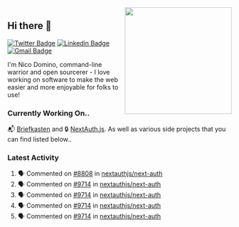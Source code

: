<img align="right" src="https://user-images.githubusercontent.com/7415984/172472491-91b16eac-fa22-4ecf-92df-d687139fd1f9.gif" width="240" />

## Hi there 👋

[![Twitter Badge](https://img.shields.io/badge/-@ndom91-1ca0f1?style=flat-square&labelColor=1ca0f1&logo=twitter&logoColor=white&link=https://twitter.com/ndom91)](https://twitter.com/ndom91) [![Linkedin Badge](https://img.shields.io/badge/-ndom91-blue?style=flat-square&logo=Linkedin&logoColor=white&link=https://www.linkedin.com/in/ndom91/)](https://www.linkedin.com/in/ndom91/) [![Gmail Badge](https://img.shields.io/badge/-yo@ndo.dev-c14438?style=flat-square&logo=mail.ru&logoColor=white&link=mailto:yo@ndo.dev)](mailto:yo@ndo.dev)

I'm Nico Domino, command-line warrior and open sourcerer - I love working on software to make the web easier and more enjoyable for folks to use! 

### Currently Working On..

📬 [Briefkasten](https://briefkastenhq.com) and 🔒 [NextAuth.js](https://github.com/nextauthjs/next-auth). As well as various side projects that you can find listed below..

<!--START_SECTION_PROFILE_VIEWS:readme-info-->
<!--END_SECTION_PROFILE_VIEWS:readme-info-->

<!--START_SECTION_DAILY_COMMIT:readme-info-->
<!--END_SECTION_DAILY_COMMIT:readme-info-->

<!--START_SECTION_WEEKLY_COMMIT:readme-info-->
<!--END_SECTION_WEEKLY_COMMIT:readme-info-->

### Latest Activity

<!--START_SECTION:activity-->
1. 🗣 Commented on [#8808](https://github.com/nextauthjs/next-auth/pull/8808#issuecomment-1911265579) in [nextauthjs/next-auth](https://github.com/nextauthjs/next-auth)
2. 🗣 Commented on [#9714](https://github.com/nextauthjs/next-auth/pull/9714#issuecomment-1911251141) in [nextauthjs/next-auth](https://github.com/nextauthjs/next-auth)
3. 🗣 Commented on [#9714](https://github.com/nextauthjs/next-auth/pull/9714#issuecomment-1910813451) in [nextauthjs/next-auth](https://github.com/nextauthjs/next-auth)
4. 🗣 Commented on [#9714](https://github.com/nextauthjs/next-auth/pull/9714#issuecomment-1910778426) in [nextauthjs/next-auth](https://github.com/nextauthjs/next-auth)
5. 🗣 Commented on [#9714](https://github.com/nextauthjs/next-auth/pull/9714#issuecomment-1908553720) in [nextauthjs/next-auth](https://github.com/nextauthjs/next-auth)
<!--END_SECTION:activity-->
